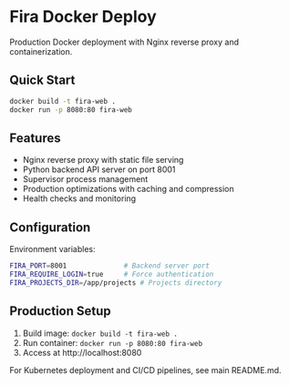 # Fira Docker Deploy

Production Docker deployment with Nginx reverse proxy and containerization.

## Quick Start

```bash
docker build -t fira-web .
docker run -p 8080:80 fira-web
```

## Features

- Nginx reverse proxy with static file serving
- Python backend API server on port 8001
- Supervisor process management
- Production optimizations with caching and compression
- Health checks and monitoring

## Configuration

Environment variables:
```bash
FIRA_PORT=8001              # Backend server port
FIRA_REQUIRE_LOGIN=true     # Force authentication
FIRA_PROJECTS_DIR=/app/projects # Projects directory
```

## Production Setup

1. Build image: `docker build -t fira-web .`
2. Run container: `docker run -p 8080:80 fira-web`
3. Access at http://localhost:8080

For Kubernetes deployment and CI/CD pipelines, see main README.md.